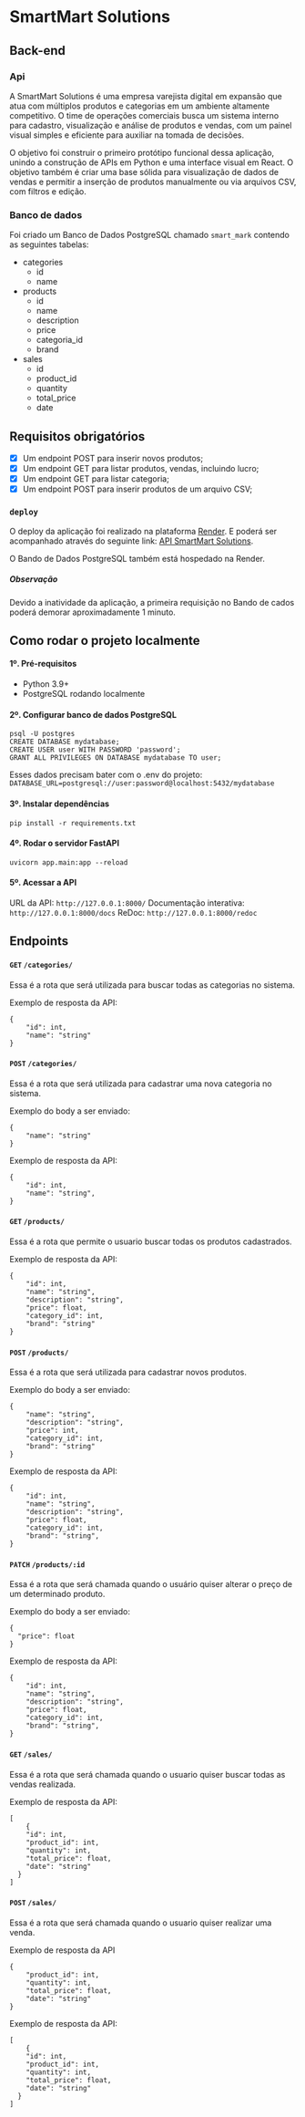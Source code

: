 # SmartMart Solutions

## Back-end

### Api

A SmartMart Solutions é uma empresa varejista digital em expansão que atua com múltiplos produtos e categorias em um ambiente altamente competitivo. O time de operações comerciais busca um sistema interno para cadastro, visualização e análise de produtos e vendas, com um painel visual simples e eficiente para auxiliar na tomada de decisões.

O objetivo foi construir o primeiro protótipo funcional dessa aplicação, unindo a construção de APIs em Python e uma interface visual em React. O objetivo também é criar uma base sólida para visualização de dados de vendas e permitir a inserção de produtos manualmente ou via arquivos CSV, com filtros e edição.

### Banco de dados

Foi criado um Banco de Dados PostgreSQL chamado `smart_mark` contendo as seguintes tabelas:

- categories
  - id
  - name
- products
  - id
  - name
  - description
  - price
  - categoria_id
  - brand
- sales
  - id
  - product_id
  - quantity
  - total_price
  - date

## Requisitos obrigatórios

- [x] Um endpoint POST para inserir novos produtos;
- [x] Um endpoint GET para listar produtos, vendas, incluindo lucro;
- [x] Um endpoint GET para listar categoria;
- [x] Um endpoint POST para inserir produtos de um arquivo CSV;

### `deploy`

O deploy da aplicação foi realizado na plataforma [Render](https://render.com/).
E poderá ser acompanhado através do seguinte link: [API SmartMart Solutions](https://api-smartmark.onrender.com/).

O Bando de Dados PostgreSQL também está hospedado na Render.

##### Observação

Devido a inatividade da aplicação, a primeira requisição no Bando de cados poderá demorar aproximadamente 1 minuto.

## Como rodar o projeto localmente

#### 1º. Pré-requisitos

- Python 3.9+
- PostgreSQL rodando localmente

#### 2º. Configurar banco de dados PostgreSQL

```
psql -U postgres
CREATE DATABASE mydatabase;
CREATE USER user WITH PASSWORD 'password';
GRANT ALL PRIVILEGES ON DATABASE mydatabase TO user;
```

Esses dados precisam bater com o .env do projeto:
`DATABASE_URL=postgresql://user:password@localhost:5432/mydatabase`

#### 3º. Instalar dependências

`pip install -r requirements.txt`

#### 4º. Rodar o servidor FastAPI

`uvicorn app.main:app --reload`

#### 5º. Acessar a API

URL da API: `http://127.0.0.1:8000/`
Documentação interativa: `http://127.0.0.1:8000/docs`
ReDoc: `http://127.0.0.1:8000/redoc`

## Endpoints

#### `GET` `/categories/`

Essa é a rota que será utilizada para buscar todas as categorias no sistema.

Exemplo de resposta da API:

```
{
    "id": int,
    "name": "string"
}
```

#### `POST` `/categories/`

Essa é a rota que será utilizada para cadastrar uma nova categoria no sistema.

Exemplo do body a ser enviado:

```
{
    "name": "string"
}
```

Exemplo de resposta da API:

```
{
    "id": int,
    "name": "string",
}
```

#### `GET` `/products/`

Essa é a rota que permite o usuario buscar todas os produtos cadastrados.

Exemplo de resposta da API:

```
{
    "id": int,
    "name": "string",
    "description": "string",
    "price": float,
    "category_id": int,
    "brand": "string"
}
```

#### `POST` `/products/`

Essa é a rota que será utilizada para cadastrar novos produtos.

Exemplo do body a ser enviado:

```
{
    "name": "string",
    "description": "string",
    "price": int,
    "category_id": int,
    "brand": "string"
}
```

Exemplo de resposta da API:

```
{
    "id": int,
    "name": "string",
    "description": "string",
    "price": float,
    "category_id": int,
    "brand": "string",
}
```

#### `PATCH` `/products/:id`

Essa é a rota que será chamada quando o usuário quiser alterar o preço de um determinado produto.

Exemplo do body a ser enviado:

```
{
  "price": float
}
```

Exemplo de resposta da API:

```
{
    "id": int,
    "name": "string",
    "description": "string",
    "price": float,
    "category_id": int,
    "brand": "string",
}
```

#### `GET` `/sales/`

Essa é a rota que será chamada quando o usuario quiser buscar todas as vendas realizada.

Exemplo de resposta da API:

```
[
    {
    "id": int,
    "product_id": int,
    "quantity": int,
    "total_price": float,
    "date": "string"
  }
]
```

#### `POST` `/sales/`

Essa é a rota que será chamada quando o usuario quiser realizar uma venda.

Exemplo de resposta da API

```
{
    "product_id": int,
    "quantity": int,
    "total_price": float,
    "date": "string"
}
```

Exemplo de resposta da API:

```
[
    {
    "id": int,
    "product_id": int,
    "quantity": int,
    "total_price": float,
    "date": "string"
  }
]
```
